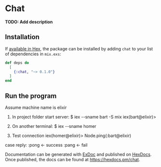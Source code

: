 # Chat

**TODO: Add description**

## Installation

If [available in Hex](https://hex.pm/docs/publish), the package can be installed
by adding `chat` to your list of dependencies in `mix.exs`:

```elixir
def deps do
  [
    {:chat, "~> 0.1.0"}
  ]
end
```

## Run the program
Assume machine name is elixir

1. In project folder start server:
$ iex --sname bart -S mix
iex(bart@elixir)>

2. On another terminal:
$ iex --sname homer

3. Test connection
iex(homer@elixir)> Node.ping(:bart@elixir)

case reply:
:pong <- success
:pang <- fail


Documentation can be generated with [ExDoc](https://github.com/elixir-lang/ex_doc)
and published on [HexDocs](https://hexdocs.pm). Once published, the docs can
be found at <https://hexdocs.pm/chat>.


